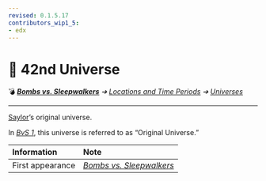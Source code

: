 ```yaml
---
revised: 0.1.5.17
contributors_wip1_5:
- edx
---
```


# 📄 42nd Universe

💣 ***[Bombs vs. Sleepwalkers][home]** ➔ [Locations and Time Periods][locations] ➔ [Universes][universes]*

****

[Saylor][char_saylor]’s original universe.

In [*BvS 1*][bvs1], this universe is referred to as “Original Universe.”

| Information | Note |
| :---------- | :--- |
| First appearance | [*Bombs vs. Sleepwalkers*][bvs1] |

[home]: /README.md
[bvs1]: /games/bvs1.md
[char_saylor]: /characters/saylor.md
[locations]: /locations/readme.md
[universes]: /locations/universes/readme.md

